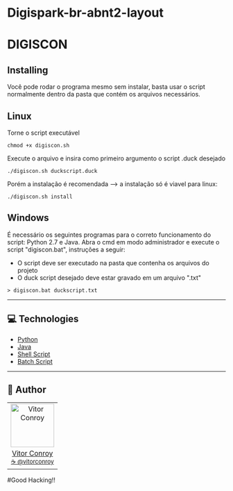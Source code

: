 # Digispark-br-abnt2-layout
# DIGISCON

## Installing

Você pode rodar o programa mesmo sem instalar, basta usar o script normalmente dentro da pasta que contém os arquivos necessários.

## Linux

Torne o script executável
```
chmod +x digiscon.sh
```
Execute o arquivo e insira como primeiro argumento o script .duck desejado
```
./digiscon.sh duckscript.duck
```

Porém a instalação é recomendada -->  a instalação só é viavel para linux:

```
./digiscon.sh install
```

## Windows

É necessário os seguintes programas para o correto funcionamento do script: Python 2.7 e Java.
Abra o cmd em modo administrador e execute o script "digiscon.bat", instruções a seguir:
    
- O script deve ser executado na pasta que contenha os arquivos do projeto
- O duck script desejado deve estar gravado em um arquivo ".txt"

```    
> digiscon.bat duckscript.txt
```

<hr>

## 💻 Technologies

- [Python](https://www.python.org/)
- [Java](https://docs.oracle.com/javase/7/docs/technotes/guides/language/)
- [Shell Script](https://www.shellscript.sh/)
- [Batch Script](https://www.tutorialspoint.com/batch_script/index.htm)

<hr>

## 📖 Author
<table>
  <tr>
    <td  align=center>
        <img src="https://avatars0.githubusercontent.com/u/64869691?s=460&u=55a251a576b8f0a784a65c555a6da34eefeb9f1a&v=4" width="100px" alt="Vitor Conroy">
        <a href="https://github.com/str4vinsk">
          <br>
            Vitor Conroy
          </br>
        </a>
        <sub>
          <a href="https://www.instagram.com/vitorconroy/" alt="instagram">
            ☕️ @vitorconroy
          </a>
        </sub>
    </td>
  </tr>
</table>


#Good Hacking!!
